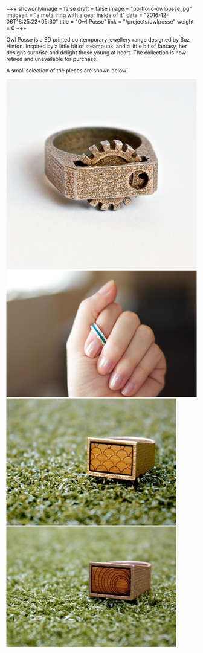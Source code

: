 +++
showonlyimage = false
draft = false
image = "portfolio-owlposse.jpg"
imagealt = "a metal ring with a gear inside of it"
date = "2016-12-06T18:25:22+05:30"
title = "Owl Posse"
link = "/projects/owlposse"
weight = 0
+++

Owl Posse is a 3D printed contemporary jewellery range designed by Suz Hinton. Inspired by a little bit of steampunk, and a little bit of fantasy, her designs surprise and delight those young at heart. The collection is now retired and unavailable for purchase.
<!--more-->

A small selection of the pieces are shown below:

<img src="/portfolio-owlposse.jpg" alt="" class="owlposse" />

<img src="/portfolio-owlposse01.jpg" alt="" class="owlposse" />

<img src="/portfolio-owlposse02.jpg" alt="" class="owlposse" />

<img src="/portfolio-owlposse03.jpg" alt="" class="owlposse" />
